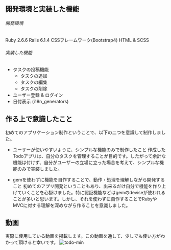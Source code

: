 ## 開発環境と実装した機能
###### 開発環境
Ruby 2.6.6
Rails 6.1.4
CSSフレームワーク(Bootstrap4)
HTML & SCSS

###### 実装した機能
- タスクの投稿機能
  - タスクの追加
  - タスクの編集
  - タスクの削除
- ユーザー登録 & ログイン
- 日付表示 (i18n_generators)

## 作る上で意識したこと
初めてのアプリケーション制作ということで、以下の二つを意識して制作しました。
- ユーザーが使いやすいように、シンプルな機能のみで制作したこと
作成したTodoアプリは、自分のタスクを管理することが目的です。したがって余計な機能は付けず、自分がユーザーの立場に立った場合を考えて、シンプルな機能のみで実装しました。

- gemを使わずに機能を自作することで、動作・処理を理解しながら開発すること
初めてのアプリ開発ということもあり、出来るだけ自分で機能を作り上げていくことを心掛けました。特に認証機能などはgemのdeviseが使われることが多いと思います。しかし、それを使わずに自作することでRubyやMVCに対する理解を深めながら作ることを意識しました。

## 動画
実際に使用している動画を掲載します。この動画を通して、少しでも使い方がわかって頂けると幸いです。
![todo-min](https://user-images.githubusercontent.com/87132718/131926552-836941fb-716b-44cb-8724-3abec7c478f5.gif)
